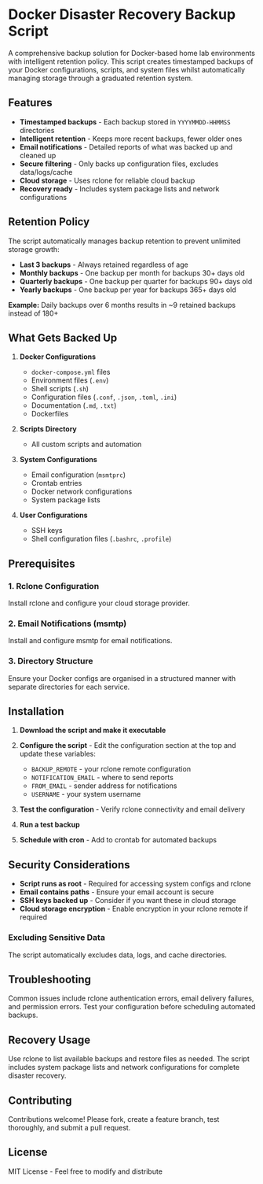 # Docker Disaster Recovery Backup Script

A comprehensive backup solution for Docker-based home lab environments with intelligent retention policy. This script creates timestamped backups of your Docker configurations, scripts, and system files whilst automatically managing storage through a graduated retention system.

## Features

- **Timestamped backups** - Each backup stored in `YYYYMMDD-HHMMSS` directories
- **Intelligent retention** - Keeps more recent backups, fewer older ones
- **Email notifications** - Detailed reports of what was backed up and cleaned up
- **Secure filtering** - Only backs up configuration files, excludes data/logs/cache
- **Cloud storage** - Uses rclone for reliable cloud backup
- **Recovery ready** - Includes system package lists and network configurations

## Retention Policy

The script automatically manages backup retention to prevent unlimited storage growth:

- **Last 3 backups** - Always retained regardless of age
- **Monthly backups** - One backup per month for backups 30+ days old
- **Quarterly backups** - One backup per quarter for backups 90+ days old
- **Yearly backups** - One backup per year for backups 365+ days old

**Example:** Daily backups over 6 months results in ~9 retained backups instead of 180+


## What Gets Backed Up

1. **Docker Configurations**
   - `docker-compose.yml` files
   - Environment files (`.env`)
   - Shell scripts (`.sh`)
   - Configuration files (`.conf`, `.json`, `.toml`, `.ini`)
   - Documentation (`.md`, `.txt`)
   - Dockerfiles

2. **Scripts Directory**
   - All custom scripts and automation

3. **System Configurations**
   - Email configuration (`msmtprc`)
   - Crontab entries
   - Docker network configurations
   - System package lists

4. **User Configurations**
   - SSH keys
   - Shell configuration files (`.bashrc`, `.profile`)
  

## Prerequisites

### 1. Rclone Configuration
Install rclone and configure your cloud storage provider.

### 2. Email Notifications (msmtp)
Install and configure msmtp for email notifications.

### 3. Directory Structure
Ensure your Docker configs are organised in a structured manner with separate directories for each service.


## Installation

1. **Download the script and make it executable**

2. **Configure the script** - Edit the configuration section at the top and update these variables:
   - `BACKUP_REMOTE` - your rclone remote configuration
   - `NOTIFICATION_EMAIL` - where to send reports
   - `FROM_EMAIL` - sender address for notifications
   - `USERNAME` - your system username

3. **Test the configuration** - Verify rclone connectivity and email delivery

4. **Run a test backup**

5. **Schedule with cron** - Add to crontab for automated backups


## Security Considerations

- **Script runs as root** - Required for accessing system configs and rclone
- **Email contains paths** - Ensure your email account is secure
- **SSH keys backed up** - Consider if you want these in cloud storage
- **Cloud storage encryption** - Enable encryption in your rclone remote if required

### Excluding Sensitive Data
The script automatically excludes data, logs, and cache directories.

## Troubleshooting

Common issues include rclone authentication errors, email delivery failures, and permission errors. Test your configuration before scheduling automated backups.

## Recovery Usage

Use rclone to list available backups and restore files as needed. The script includes system package lists and network configurations for complete disaster recovery.

## Contributing

Contributions welcome! Please fork, create a feature branch, test thoroughly, and submit a pull request.

## License

MIT License - Feel free to modify and distribute

